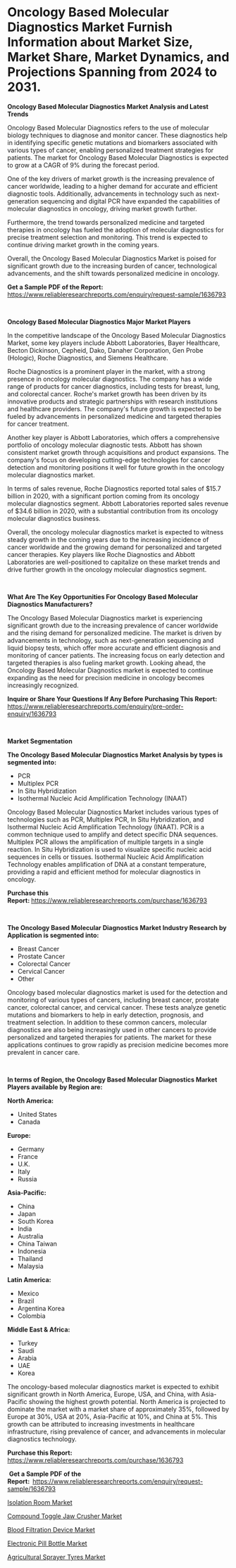 <p><h1>Oncology Based Molecular Diagnostics Market Furnish Information about Market Size, Market Share, Market Dynamics, and Projections Spanning from 2024 to 2031.</h1></p><p><strong>Oncology Based Molecular Diagnostics Market Analysis and Latest Trends</strong></p>
<p><p>Oncology Based Molecular Diagnostics refers to the use of molecular biology techniques to diagnose and monitor cancer. These diagnostics help in identifying specific genetic mutations and biomarkers associated with various types of cancer, enabling personalized treatment strategies for patients. The market for Oncology Based Molecular Diagnostics is expected to grow at a CAGR of 9% during the forecast period.</p><p>One of the key drivers of market growth is the increasing prevalence of cancer worldwide, leading to a higher demand for accurate and efficient diagnostic tools. Additionally, advancements in technology such as next-generation sequencing and digital PCR have expanded the capabilities of molecular diagnostics in oncology, driving market growth further.</p><p>Furthermore, the trend towards personalized medicine and targeted therapies in oncology has fueled the adoption of molecular diagnostics for precise treatment selection and monitoring. This trend is expected to continue driving market growth in the coming years.</p><p>Overall, the Oncology Based Molecular Diagnostics Market is poised for significant growth due to the increasing burden of cancer, technological advancements, and the shift towards personalized medicine in oncology.</p></p>
<p><strong>Get a Sample PDF of the Report:&nbsp;</strong> <a href="https://www.reliableresearchreports.com/enquiry/request-sample/1636793">https://www.reliableresearchreports.com/enquiry/request-sample/1636793</a></p>
<p>&nbsp;</p>
<p><strong>Oncology Based Molecular Diagnostics Major Market Players</strong></p>
<p><p>In the competitive landscape of the Oncology Based Molecular Diagnostics Market, some key players include Abbott Laboratories, Bayer Healthcare, Becton Dickinson, Cepheid, Dako, Danaher Corporation, Gen Probe (Hologic), Roche Diagnostics, and Siemens Healthcare.</p><p>Roche Diagnostics is a prominent player in the market, with a strong presence in oncology molecular diagnostics. The company has a wide range of products for cancer diagnostics, including tests for breast, lung, and colorectal cancer. Roche's market growth has been driven by its innovative products and strategic partnerships with research institutions and healthcare providers. The company's future growth is expected to be fueled by advancements in personalized medicine and targeted therapies for cancer treatment.</p><p>Another key player is Abbott Laboratories, which offers a comprehensive portfolio of oncology molecular diagnostic tests. Abbott has shown consistent market growth through acquisitions and product expansions. The company's focus on developing cutting-edge technologies for cancer detection and monitoring positions it well for future growth in the oncology molecular diagnostics market.</p><p>In terms of sales revenue, Roche Diagnostics reported total sales of $15.7 billion in 2020, with a significant portion coming from its oncology molecular diagnostics segment. Abbott Laboratories reported sales revenue of $34.6 billion in 2020, with a substantial contribution from its oncology molecular diagnostics business.</p><p>Overall, the oncology molecular diagnostics market is expected to witness steady growth in the coming years due to the increasing incidence of cancer worldwide and the growing demand for personalized and targeted cancer therapies. Key players like Roche Diagnostics and Abbott Laboratories are well-positioned to capitalize on these market trends and drive further growth in the oncology molecular diagnostics segment.</p></p>
<p>&nbsp;</p>
<p><strong>What Are The Key Opportunities For Oncology Based Molecular Diagnostics Manufacturers?</strong></p>
<p><p>The Oncology Based Molecular Diagnostics market is experiencing significant growth due to the increasing prevalence of cancer worldwide and the rising demand for personalized medicine. The market is driven by advancements in technology, such as next-generation sequencing and liquid biopsy tests, which offer more accurate and efficient diagnosis and monitoring of cancer patients. The increasing focus on early detection and targeted therapies is also fueling market growth. Looking ahead, the Oncology Based Molecular Diagnostics market is expected to continue expanding as the need for precision medicine in oncology becomes increasingly recognized.</p></p>
<p><strong>Inquire or Share Your Questions If Any Before Purchasing This Report:</strong> <a href="https://www.reliableresearchreports.com/enquiry/pre-order-enquiry/1636793">https://www.reliableresearchreports.com/enquiry/pre-order-enquiry/1636793</a></p>
<p>&nbsp;</p>
<p><strong>Market Segmentation</strong></p>
<p><strong>The Oncology Based Molecular Diagnostics Market Analysis by types is segmented into:</strong></p>
<p><ul><li>PCR</li><li>Multiplex PCR</li><li>In Situ Hybridization</li><li>Isothermal Nucleic Acid Amplification Technology (INAAT)</li></ul></p>
<p><p>Oncology Based Molecular Diagnostics Market includes various types of technologies such as PCR, Multiplex PCR, In Situ Hybridization, and Isothermal Nucleic Acid Amplification Technology (INAAT). PCR is a common technique used to amplify and detect specific DNA sequences. Multiplex PCR allows the amplification of multiple targets in a single reaction. In Situ Hybridization is used to visualize specific nucleic acid sequences in cells or tissues. Isothermal Nucleic Acid Amplification Technology enables amplification of DNA at a constant temperature, providing a rapid and efficient method for molecular diagnostics in oncology.</p></p>
<p><strong>Purchase this Report:&nbsp;</strong><a href="https://www.reliableresearchreports.com/purchase/1636793">https://www.reliableresearchreports.com/purchase/1636793</a></p>
<p>&nbsp;</p>
<p><strong>The Oncology Based Molecular Diagnostics Market Industry Research by Application is segmented into:</strong></p>
<p><ul><li>Breast Cancer</li><li>Prostate Cancer</li><li>Colorectal Cancer</li><li>Cervical Cancer</li><li>Other</li></ul></p>
<p><p>Oncology based molecular diagnostics market is used for the detection and monitoring of various types of cancers, including breast cancer, prostate cancer, colorectal cancer, and cervical cancer. These tests analyze genetic mutations and biomarkers to help in early detection, prognosis, and treatment selection. In addition to these common cancers, molecular diagnostics are also being increasingly used in other cancers to provide personalized and targeted therapies for patients. The market for these applications continues to grow rapidly as precision medicine becomes more prevalent in cancer care.</p></p>
<p>&nbsp;</p>
<p><strong>In terms of Region, the Oncology Based Molecular Diagnostics Market Players available by Region are:</strong></p>
<p>
    <p> <strong> North America: </strong>
        <ul>
            <li>United States</li>
            <li>Canada</li>
        </ul>
        </p> 
    <p> <strong> Europe: </strong>
        <ul>
            <li>Germany</li>
            <li>France</li>
            <li>U.K.</li>
            <li>Italy</li>
            <li>Russia</li>
        </ul>
        </p> 
    <p> <strong> Asia-Pacific: </strong>
        <ul>
            <li>China</li>
            <li>Japan</li>
            <li>South Korea</li>
            <li>India</li>
            <li>Australia</li>
            <li>China Taiwan</li>
            <li>Indonesia</li>
            <li>Thailand</li>
            <li>Malaysia</li>
        </ul>
        </p> 
    <p> <strong> Latin America: </strong>
        <ul>
            <li>Mexico</li>
            <li>Brazil</li>
            <li>Argentina Korea</li>
            <li>Colombia</li>
        </ul>
        </p> 
    <p> <strong> Middle East & Africa: </strong>
        <ul>
            <li>Turkey</li>
            <li>Saudi</li>
            <li>Arabia</li>
            <li>UAE</li>
            <li>Korea</li>
        </ul>
    </p>
    </p>
<p><p>The oncology-based molecular diagnostics market is expected to exhibit significant growth in North America, Europe, USA, and China, with Asia-Pacific showing the highest growth potential. North America is projected to dominate the market with a market share of approximately 35%, followed by Europe at 30%, USA at 20%, Asia-Pacific at 10%, and China at 5%. This growth can be attributed to increasing investments in healthcare infrastructure, rising prevalence of cancer, and advancements in molecular diagnostics technology.</p></p>
<p><strong>Purchase this Report: </strong><a href="https://www.reliableresearchreports.com/purchase/1636793">https://www.reliableresearchreports.com/purchase/1636793</a></p>
<p>&nbsp;<strong>Get a Sample PDF of the Report:&nbsp;&nbsp;</strong><a href="https://www.reliableresearchreports.com/enquiry/request-sample/1636793">https://www.reliableresearchreports.com/enquiry/request-sample/1636793</a></p>
<p><strong></strong></p>
<p><p><a href="https://medium.com/p/5be7263b06d1/edit">Isolation Room Market</a></p><p><a href="https://github.com/shotows/Market-Research-Report-List-1/blob/main/compound-toggle-jaw-crusher-market.md">Compound Toggle Jaw Crusher Market</a></p><p><a href="https://medium.com/p/2becd9a3722f/edit">Blood Filtration Device Market</a></p><p><a href="https://medium.com/p/e959ec5f5320/edit">Electronic Pill Bottle Market</a></p><p><a href="https://github.com/Sinjinluong3e0awx2m195k76/Market-Research-Report-List-1/blob/main/agricultural-sprayer-tyres-market.md">Agricultural Sprayer Tyres Market</a></p></p>